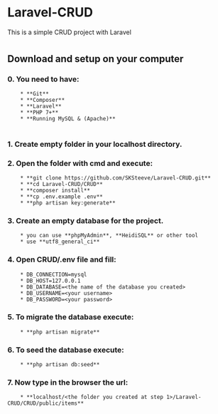 # Laravel-CRUD

This is a simple CRUD project with Laravel
#
## **Download and setup on your computer**

### 0. You need to have:
        * **Git**
        * **Composer**
        * **Laravel**
        * **PHP 7+**
        * **Running MySQL & (Apache)**
#
### 1. Create empty folder in your **localhost directory**.
### 2. Open the folder with cmd and execute:
        * **git clone https://github.com/SKSteeve/Laravel-CRUD.git**
        * **cd Laravel-CRUD/CRUD**
        * **composer install**
        * **cp .env.example .env**
        * **php artisan key:generate**
### 3. Create an empty database for the project.
        * you can use **phpMyAdmin**, **HeidiSQL** or other tool
        * use **utf8_general_ci**
### 4. Open CRUD/.env file and fill:
        * DB_CONNECTION=mysql
        * DB_HOST=127.0.0.1
        * DB_DATABASE=<the name of the database you created>
        * DB_USERNAME=<your username>
        * DB_PASSWORD=<your password>
### 5. To migrate the database execute:
        * **php artisan migrate**
### 6. To seed the database execute:
        * **php artisan db:seed**
### 7. Now type in the browser the url:
        * **localhost/<the folder you created at step 1>/Laravel-CRUD/CRUD/public/items**
        